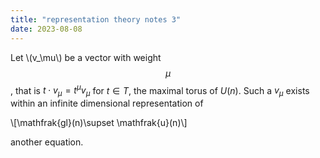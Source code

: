 ```yaml
---
title: "representation theory notes 3"
date: 2023-08-08
---
```



Let \\(v_\mu\\) be a vector with weight $$\mu$$, that is $t\cdot v_\mu=t^\mu v_\mu$ for $t\in T$, the maximal torus of $U(n)$. Such a $v_\mu$ exists within an infinite dimensional representation of 

\\[\mathfrak{gl}(n)\supset \mathfrak{u}(n)\\]

another equation.